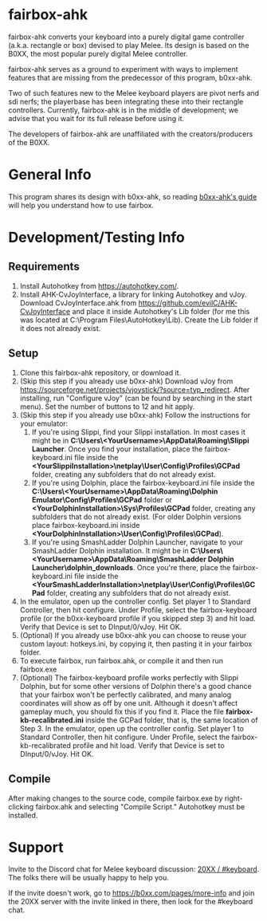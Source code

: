 # fairbox-ahk

fairbox-ahk converts your keyboard into a purely digital game controller (a.k.a. rectangle or box) devised to play Melee. Its design is based on the B0XX, the most popular purely digital Melee controller.

fairbox-ahk serves as a ground to experiment with ways to implement features that are missing from the predecessor of this program, b0xx-ahk.

Two of such features new to the Melee keyboard players are pivot nerfs and sdi nerfs; the playerbase has been integrating these into their rectangle controllers. Currently, fairbox-ahk is in the middle of development; we advise that you wait for its full release before using it.

The developers of fairbox-ahk are unaffiliated with the creators/producers of the B0XX. 

# General Info

This program shares its design with b0xx-ahk, so reading [b0xx-ahk's guide](https://github.com/agirardeau/b0xx-ahk) will help you understand how to use fairbox.

# Development/Testing Info

## Requirements

1. Install Autohotkey from https://autohotkey.com/.
2. Install AHK-CvJoyInterface, a library for linking Autohotkey and vJoy. Download CvJoyInterface.ahk from https://github.com/evilC/AHK-CvJoyInterface and place it inside Autohotkey's Lib folder (for me this was located at C:\Program Files\AutoHotkey\Lib). Create the Lib folder if it does not already exist.

## Setup

1. Clone this fairbox-ahk repository, or download it.
2. (Skip this step if you already use b0xx-ahk) Download vJoy from https://sourceforge.net/projects/vjoystick/?source=typ_redirect. After installing, run "Configure vJoy" (can be found by searching in the start menu). Set the number of buttons to 12 and hit apply.
3. (Skip this step if you already use b0xx-ahk) Follow the instructions for your emulator:
    1. If you're using Slippi, find your Slippi installation. In most cases it might be in  __C:\Users\\\<YourUsername\>\AppData\Roaming\Slippi Launcher__. Once you find your installation, place the fairbox-keyboard.ini file inside the  __\<YourSlippiInstallation\>\netplay\User\Config\Profiles\GCPad__ folder, creating any subfolders that do not already exist.
    2. If you're using Dolphin, place the fairbox-keyboard.ini file inside the  __C:\Users\\\<YourUsername\>\AppData\Roaming\Dolphin Emulator\Config\Profiles\GCPad__ folder or __\<YourDolphinInstallation\>\Sys\Profiles\GCPad__ folder, creating any subfolders that do not already exist. (For older Dolphin versions place fairbox-keyboard.ini inside __\<YourDolphinInstallation\>\User\Config\Profiles\GCPad__).
    3. If you're using SmashLadder Dolphin Launcher, navigate to your SmashLadder Dolphin installation. It might be in __C:\Users\\\<YourUsername\>\AppData\Roaming\SmashLadder Dolphin Launcher\dolphin_downloads__. Once you're there, place the fairbox-keyboard.ini file inside the  __\<YourSmashLadderInstallation\>\netplay\User\Config\Profiles\GCPad__ folder, creating any subfolders that do not already exist.
4. In the emulator, open up the controller config. Set player 1 to Standard Controller, then hit configure. Under Profile, select the fairbox-keyboard profile (or the b0xx-keyboard profile if you skipped step 3) and hit load. Verify that Device is set to DInput/0/vJoy. Hit OK.
5. (Optional) If you already use b0xx-ahk you can choose to reuse your custom layout: hotkeys.ini, by copying it, then pasting it in your fairbox folder.
6. To execute fairbox, run fairbox.ahk, or compile it and then run fairbox.exe
7. (Optional) The fairbox-keyboard profile works perfectly with Slippi Dolphin, but for some other versions of Dolphin there's a good chance that your fairbox won't be perfectly calibrated, and many analog coordinates will show as off by one unit. Although it doesn't affect gameplay much, you should fix this if you find it. Place the file __fairbox-kb-recalibrated.ini__ inside the GCPad folder, that is, the same location of Step 3. In the emulator, open up the controller config. Set player 1 to Standard Controller, then hit configure. Under Profile, select the fairbox-kb-recalibrated profile and hit load. Verify that Device is set to DInput/0/vJoy. Hit OK.

## Compile

After making changes to the source code, compile fairbox.exe by right-clicking fairbox.ahk and selecting "Compile Script." Autohotkey must be installed.

# Support

Invite to the Discord chat for Melee keyboard discussion: [20XX / #keyboard](https://discord.gg/KydHfzTbdG). The folks there will be usually happy to help you.

If the invite doesn't work, go to https://b0xx.com/pages/more-info and join the 20XX server with the invite linked in there, then look for the #keyboard chat.